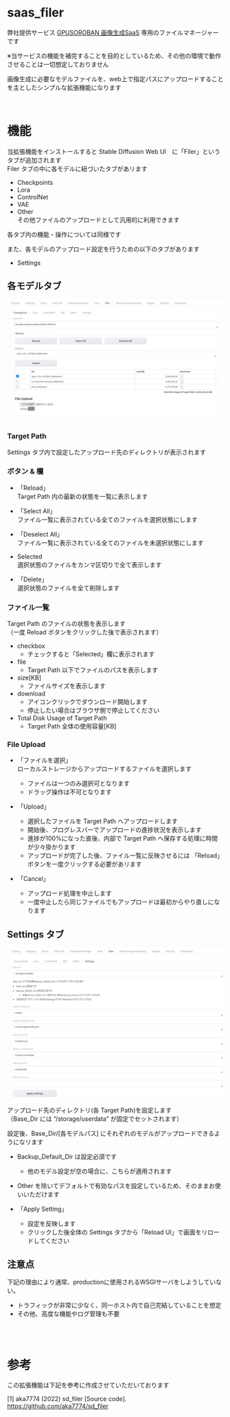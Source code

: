 # saas_filer
弊社提供サービス [GPUSOROBAN 画像生成SaaS](https://imagegen.highreso.jp/) 専用のファイルマネージャーです

※当サービスの機能を補完することを目的としているため、その他の環境で動作させることは一切想定しておりません

画像生成に必要なモデルファイルを、web上で指定パスにアップロードすることを主としたシンプルな拡張機能になります

<br>

# 機能

当拡張機能をインストールすると Stable Diffusion Web UI　に「Filer」というタブが追加されます  
Filer タブの中に各モデルに紐づいたタブがあリます  
- Checkpoints
- Lora
- ControlNet
- VAE
- Other  
その他ファイルのアップロードとして汎用的に利用できます

各タブ内の機能・操作については同様です

また、各モデルのアップロード設定を行うための以下のタブがあります
- Settings


## 各モデルタブ

![Checkpoints tab](image/Checkpoints.png)

### Target Path  
Settings タブ内で設定したアップロード先のディレクトリが表示されます

### ボタン & 欄

- 「Reload」  
Target Path 内の最新の状態を一覧に表示します

- 「Select All」  
ファイル一覧に表示されている全てのファイルを選択状態にします

- 「Deselect All」  
ファイル一覧に表示されている全てのファイルを未選択状態にします

- Selected  
選択状態のファイルをカンマ区切りで全て表示します

- 「Delete」  
選択状態のファイルを全て削除します

### ファイル一覧
Target Path のファイルの状態を表示します  
（一度 Reload ボタンをクリックした後で表示されます）

  - checkbox
    - チェックすると「Selected」欄に表示されます
  - file
    - Target Path 以下でファイルのパスを表示します
  - size[KB]
    - ファイルサイズを表示します
  - download
    - アイコンクリックでダウンロード開始します
    - 停止したい場合はブラウザ側で停止してください
  - Total Disk Usage of Target Path
    - Target Path 全体の使用容量[KB]

### File Upload
- 「ファイルを選択」  
ローカルストレージからアップロードするファイルを選択します
  - ファイルは一つのみ選択可となります
  - ドラッグ操作は不可となります

- 「Upload」
  - 選択したファイルを Target Path へアップロードします  
  - 開始後、プログレスバーでアップロードの進捗状況を表示します  
  - 進捗が100%になった直後、内部で Target Path へ保存する処理に時間が少々掛かります  
  - アップロードが完了した後、ファイル一覧に反映させるには 「Reload」ボタンを一度クリックする必要があリます

- 「Cancel」
  - アップロード処理を中止します
  - 一度中止したら同じファイルでもアップロードは最初からやり直しになります

## Settings タブ

![Settings tab](image/Settings.png)

アップロード先のディレクトリ(各 Target Path)を設定します  
（Base_Dir には “/storage/userdata” が固定でセットされます）  

設定後、Base_Dir/[各モデルパス] にそれぞれのモデルがアップロードできるようになリます

- Backup_Default_Dir は設定必須です
  - 他のモデル設定が空の場合に、こちらが適用されます
- Other を除いてデフォルトで有効なパスを設定しているため、そのままお使いいただけます

- 「Apply Setting」  
  - 設定を反映します  
  - クリックした後全体の Settings タブから「Reload UI」で画面をリロードしてください

## 注意点
下記の理由により通常、productionに使用されるWSGIサーバをしようしていない。 

- トラフィックが非常に少なく、同一ホスト内で自己完結していることを想定
- その他、高度な機能やログ管理も不要

<br><br>

# 参考
この拡張機能は下記を参考に作成させていただいております

[1] aka7774 (2022) sd_filer [Source code].  
https://github.com/aka7774/sd_filer
